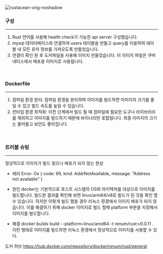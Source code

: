 
![rustacean-orig-noshadow](https://github.com/ysooun/rust_api_server/assets/154872496/a7a85aa1-d472-41b8-8049-c67f435678f8)

### 구성
---
1. Rust 언어를 사용해 health check가 가능한 api server 구성했습니다. 
2. mysql 데이터베이스와 연결하여 users 테이블을 만들고 query를 이용하여 테이블 내 모든 유저 정보를 가져오도록 만들었습니다.
3. 연결이 확인 된 후 도커파일을 사용해 이미지 만들었습니다. 이 이미지 파일은 쿠버네티스에서 배포용 이미지로 사용됩니다.

<br>

### Dockerfile
---
1. 컴파일 환경 분리: 컴파일 환경을 분리하여 이미지를 빌드하면 이미지의 크기를 줄일 수 있고 빌드 속도를 높일 수 있습니다.
2. 런타임 환경 최적화: 이전 단계에서 빌드 될 때 컴파일에 필요한 도구나 라이브러리를 제외하고 이미지를 빌드하기 때문에 바이너리만 포합됩니다. 최종 이미지의 크기는 줄어들고 보안도 좋아집니다.

<br>

### 트러블 슈팅
---
정상적으로 이미지가 빌드 됬으나 배포가 되지 않는 현상
* 에러
  Error: Os { code: 99, kind: AddrNotAvailable, message: "Address not available" }

* 원인
  docker는 기본적으로 호스트 시스템의 OS와 아키텍쳐를 대상으로 이미지를 빌드합니다. 빌드한 결과를 확인해 보면 linux/arm64/v8로 빌드가 된 것을 확인 할 수 있습니다. 하지만 이렇게 빌드 했을 경우 리눅스 환경에서 이미지 배포가 되지 않습니다. 이를 해결하기 위해 docker 이미지로 빌드 할때 platform 부분을 지정해서 이미지를 빌드합니다.

* 해결
  docker buildx build --platform=linux/amd64 -t renum/rust:v0.0.11 . 
  이런 형태로 이미지를 빌드하면 리눅스 환경에서 정상적으로 이미지를 사용할 수 있다.


도커 허브
https://hub.docker.com/repository/docker/renum/rust/general
